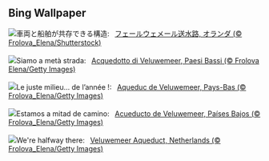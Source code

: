 ## Bing Wallpaper
![](https://www.bing.com/th?id=OHR.HalfwayBoats_JA-JP0449681577_UHD.jpg&w=1000)車両と船舶が共存できる構造:&nbsp;&ensp;[フェールウェメール送水路, オランダ (© Frolova_Elena/Shutterstock)](https://www.bing.com/th?id=OHR.HalfwayBoats_JA-JP0449681577_UHD.jpg)
<br><br/>
![](https://www.bing.com/th?id=OHR.HalfwayBoats_IT-IT1946510861_UHD.jpg&w=1000)Siamo a metà strada:&nbsp;&ensp;[Acquedotto di Veluwemeer, Paesi Bassi (© Frolova Elena/Getty Images)](https://www.bing.com/th?id=OHR.HalfwayBoats_IT-IT1946510861_UHD.jpg)
<br><br/>
![](https://www.bing.com/th?id=OHR.HalfwayBoats_FR-FR9069255217_UHD.jpg&w=1000)Le juste milieu… de l’année !:&nbsp;&ensp;[Aqueduc de Veluwemeer, Pays-Bas (© Frolova_Elena/Getty Images)](https://www.bing.com/th?id=OHR.HalfwayBoats_FR-FR9069255217_UHD.jpg)
<br><br/>
![](https://www.bing.com/th?id=OHR.HalfwayBoats_ES-ES5466545154_UHD.jpg&w=1000)Estamos a mitad de camino:&nbsp;&ensp;[Acueducto de Veluwemeer, Países Bajos (© Frolova_Elena/Getty Images)](https://www.bing.com/th?id=OHR.HalfwayBoats_ES-ES5466545154_UHD.jpg)
<br><br/>
![](https://www.bing.com/th?id=OHR.HalfwayBoats_EN-GB2866827460_UHD.jpg&w=1000)We're halfway there:&nbsp;&ensp;[Veluwemeer Aqueduct, Netherlands (© Frolova_Elena/Getty Images)](https://www.bing.com/th?id=OHR.HalfwayBoats_EN-GB2866827460_UHD.jpg)
<br><br/>
